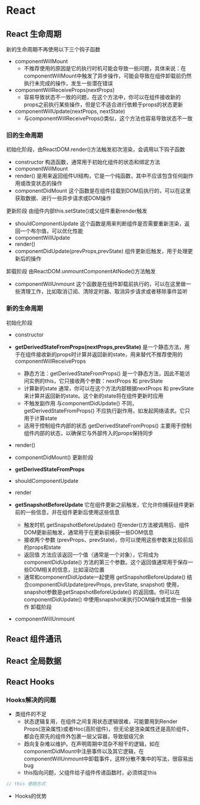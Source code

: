 # React

## React 生命周期

新的生命周期不再使用以下三个钩子函数

- componentWillMount
  - 不推荐使用的原因是它的执行时机可能会导致一些问题，具体来说：在componentWillMount中触发了异步操作，可能会导致在组件卸载前仍然执行未完成的操作，发生一些潜在错误
- componentWillReceiveProps(nextProps)
  - 容易导致状态不一致的问题，在这个方法中，你可以在组件接收新的props之前执行某些操作，但是它不适合进行依赖于props的状态更新
- componentWillUpdate(nextProps, nextState)
  - 与componentWillReceiveProps()类似，这个方法也容易导致状态不一致

### 旧的生命周期

初始化阶段，由ReactDOM.render()方法触发初次渲染，会调用以下钩子函数

- constructor 构造函数，通常用于初始化组件的状态和绑定方法
- componentWillMount
- render() 是用来返回组件UI结构，它是一个纯函数，其中不应该包含任何副作用或改变状态的操作
- componentDidMount 这个函数是在组件挂载到DOM后执行的，可以在这里获取数据、进行一些异步请求或DOM操作

更新阶段 由组件内部this.setState()或父组件重新render触发

- shouldComponentUpdate 这个函数是用来判断组件是否需要重新渲染，返回一个布尔值，可以优化性能
- componentWillUpdate
- render()
- componentDidUpdate(prevProps,prevState) 组件更新后触发，用于处理更新后的操作

卸载阶段 由ReactDOM.unmountComponentAtNode()方法触发

- componentWillUnmount 这个函数是在组件卸载前执行的，可以在这里做一些清理工作，比如取消订阅、清除定时器、取消异步请求或者移除事件监听

### 新的生命周期

初始化阶段

- constructor
- **getDerivedStateFromProps(nextProps,prevState)** 是一个静态方法，用于在组件接收新的props时计算并返回新的state，用来替代不推荐使用的componentWillReceiveProps
  - 静态方法：getDerivedStateFromProps() 是一个静态方法，因此不能访问实例的this，它只接收两个参数：nextProps 和 prevState
  - 计算新的state 通常，你可以在这个方法内部根据nextProps 和 prevState 来计算并返回新的state。这个新的state将在组件更新时应用
  - 不触发副作用 与componentDidUpdate() 不同，getDerivedStateFromProps() 不应执行副作用，如发起网络请求。它只用于计算state
  - 适用于控制组件内部的状态 getDerivedStateFromProps() 主要用于控制组件内部的状态，以确保它与外部传入的props保持同步
- render()
- componentDidMount()
更新阶段

- **getDerivedStateFromProps**
- shouldComponentUpdate
- render
- **getSnapshotBeforeUpdate** 它在组件更新之前触发，它允许你捕获组件更新前的一些信息，并在组件更新后使用这些信息
  - 触发时机 getSnapshotBeforeUpdate() 在render()方法被调用后、组件DOM更新前触发，通常用于在更新前捕获一些DOM信息
  - 接收两个参数 (prevProps、prevState)，你可以使用这些参数来比较前后的props和state
  - 返回值 方法应该返回一个值（通常是一个对象），它将成为componentDidUpdate() 方法的第三个参数。这个返回值通常用于保存一些DOM相关的信息，比如滚动位置
  - 通常和componentDidUpdate一起使用 getSnapshotBeforeUpdate() 结合componentDidUpdate(prevProps, prevState, snapshot) 使用，snapshot参数是getSnapshotBeforeUpdate() 的返回值。你可以在componentDidUpdate() 中使用snapshot来执行DOM操作或其他一些操作
卸载阶段

- componentWillUnmount

## React 组件通讯

## React 全局数据

## React Hooks

### Hooks解决的问题

- 类组件的不足
  - 状态逻辑复用，在组件之间复用状态逻辑很难，可能要用到Render Props(渲染属性)或者Hoc(高阶组件)，但无论是渲染属性还是高阶组件，都会在原先的组件外包裹一层父容器，导致层级冗余
  - 趋向复杂难以维护。在声明周期中混杂不相干的逻辑，如在componentDidMount中注册事件以及其它逻辑，在componentWillUnmount中卸载事件，这样分散不集中的写法，很容易出bug
  - this指向问题，父组件给子组件传递函数时，必须绑定this

```js
// this 使用方式

```

- Hooks的优势
